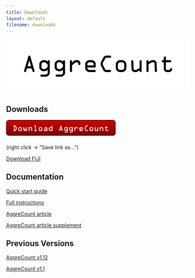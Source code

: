 ```yaml
---
title: Downloads
layout: default
filename: downloads
--- 
```


![aggrecount logo](https://github.com/AggreCount/aggrecount.github.io/blob/master/AC_logo1.png?raw=true)

## Downloads

<a href="https://github.com/AggreCount/AggreCount/raw/036048df7b131d118d80022108b8a7ebada3b809/AggreCount_download/AggreCount%20v1_13.ijm"><img src="https://github.com/AggreCount/aggrecount.github.io/blob/master/Picture1.png?raw=true" width="300"></a>

(right click -> "Save link as...")

[Download FIJI](https://imagej.net/Fiji/Downloads)

## Documentation

[Quick start guide](https://github.com/AggreCount/AggreCount/raw/036048df7b131d118d80022108b8a7ebada3b809/AggreCount_download/documentation/Quick%20start%20guide.txt)

[Full instructions](https://github.com/AggreCount/AggreCount/raw/036048df7b131d118d80022108b8a7ebada3b809/AggreCount_download/documentation/AggreCount%20Instructions.txt)

[AggreCount article](https://github.com/AggreCount/AggreCount/raw/master/AggreCount_download/AggreCount_pdf.pdf)

[AggreCount article supplement](https://github.com/AggreCount/AggreCount/raw/master/AggreCount_download/AggreCount_supplement.pdf)

## Previous Versions
[AggreCount v1.12](https://github.com/AggreCount/AggreCount/raw/036048df7b131d118d80022108b8a7ebada3b809/past%20versions/AggreCount%20v1.12.ijm)

[AggreCount v1.1](https://github.com/AggreCount/AggreCount/raw/036048df7b131d118d80022108b8a7ebada3b809/past%20versions/AggreCount_v1_1.ijm)

